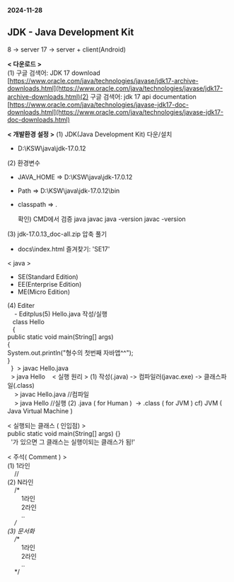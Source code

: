 **2024-11-28**

## JDK - Java Development Kit
8 -> server
17 -> server + client(Android)

**< 다운로드 >**  
(1) 구글 검색어: JDK 17 download  
[https://www.oracle.com/java/technologies/javase/jdk17-archive-downloads.html](https://www.oracle.com/java/technologies/javase/jdk17-archive-downloads.html)(2) 구글 검색어: jdk 17 api documentation  
[https://www.oracle.com/java/technologies/javase-jdk17-doc-downloads.html](https://www.oracle.com/java/technologies/javase-jdk17-doc-downloads.html)

**< 개발환경 설정 >**
(1) JDK(Java Development Kit) 다운/설치
- D:\KSW\java\jdk-17.0.12

(2) 환경변수
-  JAVA_HOME => D:\KSW\java\jdk-17.0.12
- Path => D:\KSW\java\jdk-17.0.12\bin
- classpath => .

  확인) CMD에서 검증
  java
  javac
  java -version
  javac -version

(3) jdk-17.0.13_doc-all.zip 압축 풀기
- docs\index.html 즐겨찾기: 'SE17'

< java >
- SE(Standard Edition)
- EE(Enterprise Edition)
- ME(Micro Edition)

(4) Editer  
    - Editplus(5) Hello.java 작성/실행  
   class Hello  
   {  
public static void main(String[] args)  
{  
System.out.println("형수의 첫번째 자바앱^^");  
}  
  }  > javac Hello.java  
  > java Hello
  
< 실행 원리 >
(1) 작성(.java) -> 컴파일러(javac.exe) -> 클래스파일(.class)  
    > javac Hello.java //컴파일  
    > java Hello //실행
(2) .java ( for Human )  -> .class ( for JVM )
	cf) JVM ( Java Virtual Machine )

< 실행되는 클래스 ( 인입점) >  
public static void main(String[] args) {}  
  '가 있으면 그 클래스는 실행이되는 클래스가 됨!'

< 주석( Comment ) >  
(1) 1라인  
    //  
(2) N라인  
    /*  
        1라인  
        2라인  
        ..  
    */  
(3) 문서화  
    /**  
        1라인  
        2라인  
        ..  
    */